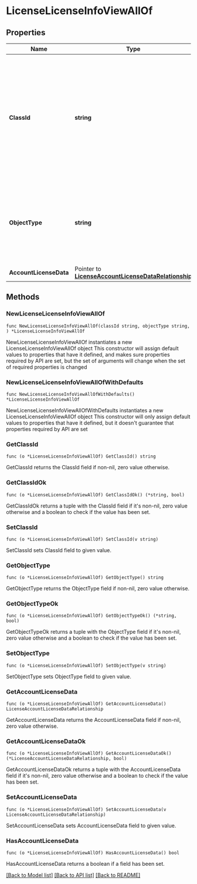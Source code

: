 # LicenseLicenseInfoViewAllOf

## Properties

Name | Type | Description | Notes
------------ | ------------- | ------------- | -------------
**ClassId** | **string** | The fully-qualified name of the instantiated, concrete type. This property is used as a discriminator to identify the type of the payload when marshaling and unmarshaling data. | [default to "license.LicenseInfoView"]
**ObjectType** | **string** | The fully-qualified name of the instantiated, concrete type. The value should be the same as the &#39;ClassId&#39; property. | [default to "license.LicenseInfoView"]
**AccountLicenseData** | Pointer to [**LicenseAccountLicenseDataRelationship**](LicenseAccountLicenseDataRelationship.md) |  | [optional] 

## Methods

### NewLicenseLicenseInfoViewAllOf

`func NewLicenseLicenseInfoViewAllOf(classId string, objectType string, ) *LicenseLicenseInfoViewAllOf`

NewLicenseLicenseInfoViewAllOf instantiates a new LicenseLicenseInfoViewAllOf object
This constructor will assign default values to properties that have it defined,
and makes sure properties required by API are set, but the set of arguments
will change when the set of required properties is changed

### NewLicenseLicenseInfoViewAllOfWithDefaults

`func NewLicenseLicenseInfoViewAllOfWithDefaults() *LicenseLicenseInfoViewAllOf`

NewLicenseLicenseInfoViewAllOfWithDefaults instantiates a new LicenseLicenseInfoViewAllOf object
This constructor will only assign default values to properties that have it defined,
but it doesn't guarantee that properties required by API are set

### GetClassId

`func (o *LicenseLicenseInfoViewAllOf) GetClassId() string`

GetClassId returns the ClassId field if non-nil, zero value otherwise.

### GetClassIdOk

`func (o *LicenseLicenseInfoViewAllOf) GetClassIdOk() (*string, bool)`

GetClassIdOk returns a tuple with the ClassId field if it's non-nil, zero value otherwise
and a boolean to check if the value has been set.

### SetClassId

`func (o *LicenseLicenseInfoViewAllOf) SetClassId(v string)`

SetClassId sets ClassId field to given value.


### GetObjectType

`func (o *LicenseLicenseInfoViewAllOf) GetObjectType() string`

GetObjectType returns the ObjectType field if non-nil, zero value otherwise.

### GetObjectTypeOk

`func (o *LicenseLicenseInfoViewAllOf) GetObjectTypeOk() (*string, bool)`

GetObjectTypeOk returns a tuple with the ObjectType field if it's non-nil, zero value otherwise
and a boolean to check if the value has been set.

### SetObjectType

`func (o *LicenseLicenseInfoViewAllOf) SetObjectType(v string)`

SetObjectType sets ObjectType field to given value.


### GetAccountLicenseData

`func (o *LicenseLicenseInfoViewAllOf) GetAccountLicenseData() LicenseAccountLicenseDataRelationship`

GetAccountLicenseData returns the AccountLicenseData field if non-nil, zero value otherwise.

### GetAccountLicenseDataOk

`func (o *LicenseLicenseInfoViewAllOf) GetAccountLicenseDataOk() (*LicenseAccountLicenseDataRelationship, bool)`

GetAccountLicenseDataOk returns a tuple with the AccountLicenseData field if it's non-nil, zero value otherwise
and a boolean to check if the value has been set.

### SetAccountLicenseData

`func (o *LicenseLicenseInfoViewAllOf) SetAccountLicenseData(v LicenseAccountLicenseDataRelationship)`

SetAccountLicenseData sets AccountLicenseData field to given value.

### HasAccountLicenseData

`func (o *LicenseLicenseInfoViewAllOf) HasAccountLicenseData() bool`

HasAccountLicenseData returns a boolean if a field has been set.


[[Back to Model list]](../README.md#documentation-for-models) [[Back to API list]](../README.md#documentation-for-api-endpoints) [[Back to README]](../README.md)


